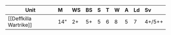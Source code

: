 | Unit                   | M   | WS  | BS  | S   | T   | W   | A   | Ld  | Sv     |
| ---------------------- |:--- |:--- |:--- |:--- |:--- |:--- |:--- |:--- |:------ |
| [[Deffkilla Wartrike]] | 14" | 2+  | 5+  | 5   | 6   | 8   | 5   | 7   | 4+/5++ |